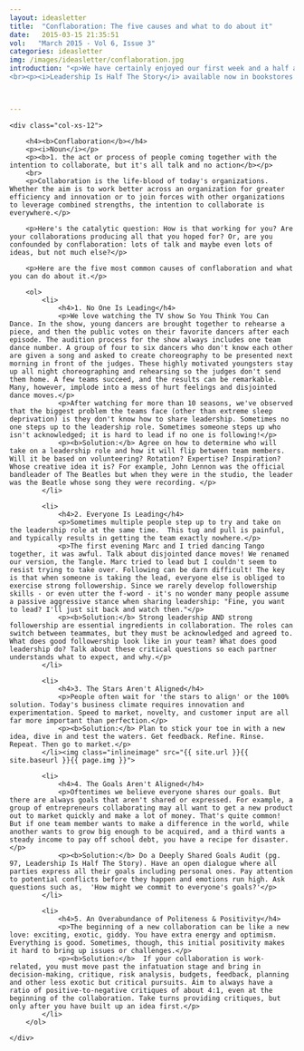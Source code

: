 ```yaml
---
layout: ideasletter
title:  "Conflaboration: The five causes and what to do about it"
date:   2015-03-15 21:35:51
vol:   "March 2015 - Vol 6, Issue 3"
categories: ideasletter
img: /images/ideasletter/conflaboration.jpg
introduction: "<p>We have certainly enjoyed our first week and a half as published authors! Lots of great buzz. We appreciate all the support, feedback and PR you all are doing. If you haven't already, follow the  facebook events page: we will update with new events...more exciting things in the works</p><p>Collaboration continues to be a top of mind topic. This ideasletter we ask: are your collaborations producing all that you hoped for? Whether yes or no, there is always capacity to take it up a notch. </p><p>May you rock your collaborations like The Beatles did!</p><p>Samantha and Marc Hurwitz</p>
<br><p><i>Leadership Is Half The Story</i> available now in bookstores and online bookstores all over.</p><br><p>Upcoming Events:</p><ul><li>Mar 25 SCN Toronto 7:30am The National Club</li><li>Mar 27 Words Worth Books Waterloo 4-7pm open house </li><li>Apr 10 Adler TO 5pm What's Important For Coaches</li><li>April 13 Rotman 5pm Leadership Experts Speaker Series</li><li>April 23  CSTD London breakfast workshop at Spencer Ivey</li><li>May 16-18 ATD ICE Conference Orlando</li><li>May 27 Webinar International Leadership Association</li></ul>"



---
```


<div class="col-xs-12">

	<div class="col-xs-12">

		<h4><b>Conflaboration</b></h4>
		<p><i>Noun</i></p>
		<p><b>1. the act or process of people coming together with the intention to collaborate, but it's all talk and no action</b></p>
		<br>
		<p>Collaboration is the life-blood of today's organizations. Whether the aim is to work better across an organization for greater efficiency and innovation or to join forces with other organizations to leverage combined strengths, the intention to collaborate is everywhere.</p>

		<p>Here's the catalytic question: How is that working for you? Are your collaborations producing all that you hoped for? Or, are you confounded by conflaboration: lots of talk and maybe even lots of ideas, but not much else?</p>

		<p>Here are the five most common causes of conflaboration and what you can do about it.</p>
	 
		<ol>
			<li>
				<h4>1. No One Is Leading</h4>
				<p>We love watching the TV show So You Think You Can Dance. In the show, young dancers are brought together to rehearse a piece, and then the public votes on their favorite dancers after each episode. The audition process for the show always includes one team dance number. A group of four to six dancers who don't know each other are given a song and asked to create choreography to be presented next morning in front of the judges. These highly motivated youngsters stay up all night choreographing and rehearsing so the judges don't send them home. A few teams succeed, and the results can be remarkable. Many, however, implode into a mess of hurt feelings and disjointed dance moves.</p>
				<p>After watching for more than 10 seasons, we've observed that the biggest problem the teams face (other than extreme sleep deprivation) is they don't know how to share leadership. Sometimes no one steps up to the leadership role. Sometimes someone steps up who isn't acknowledged; it is hard to lead if no one is following!</p>
				<p><b>Solution:</b> Agree on how to determine who will take on a leadership role and how it will flip between team members. Will it be based on volunteering? Rotation? Expertise? Inspiration? Whose creative idea it is? For example, John Lennon was the official bandleader of The Beatles but when they were in the studio, the leader was the Beatle whose song they were recording. </p>
			</li>

			<li>
				<h4>2. Everyone Is Leading</h4>
				<p>Sometimes multiple people step up to try and take on the leadership role at the same time.  This tug and pull is painful, and typically results in getting the team exactly nowhere.</p>
				<p>The first evening Marc and I tried dancing Tango together, it was awful. Talk about disjointed dance moves! We renamed our version, the Tangle. Marc tried to lead but I couldn't seem to resist trying to take over. Following can be darn difficult! The key is that when someone is taking the lead, everyone else is obliged to exercise strong followership. Since we rarely develop followership skills - or even utter the f-word - it's no wonder many people assume a passive aggressive stance when sharing leadership: "Fine, you want to lead? I'll just sit back and watch then."</p>
				<p><b>Solution:</b> Strong leadership AND strong followership are essential ingredients in collaboration. The roles can switch between teammates, but they must be acknowledged and agreed to. What does good followership look like in your team? What does good leadership do? Talk about these critical questions so each partner understands what to expect, and why.</p>
			</li>

			<li>
				<h4>3. The Stars Aren't Aligned</h4>
				<p>People often wait for 'the stars to align' or the 100% solution. Today's business climate requires innovation and experimentation. Speed to market, novelty, and customer input are all far more important than perfection.</p>
				<p><b>Solution:</b> Plan to stick your toe in with a new idea, dive in and test the waters. Get feedback. Refine. Rinse. Repeat. Then go to market.</p>
			</li><img class="inlineimage" src="{{ site.url }}{{ site.baseurl }}{{ page.img }}">

			<li>
				<h4>4. The Goals Aren't Aligned</h4>
				<p>Oftentimes we believe everyone shares our goals. But there are always goals that aren't shared or expressed. For example, a group of entrepreneurs collaborating may all want to get a new product out to market quickly and make a lot of money. That's quite common! But if one team member wants to make a difference in the world, while another wants to grow big enough to be acquired, and a third wants a steady income to pay off school debt, you have a recipe for disaster.</p>
				<p><b>Solution:</b> Do a Deeply Shared Goals Audit (pg. 97, Leadership Is Half The Story). Have an open dialogue where all parties express all their goals including personal ones. Pay attention to potential conflicts before they happen and emotions run high. Ask questions such as,  'How might we commit to everyone's goals?'</p>
			</li>

			<li>
				<h4>5. An Overabundance of Politeness & Positivity</h4>
				<p>The beginning of a new collaboration can be like a new love: exciting, exotic, giddy. You have extra energy and optimism. Everything is good. Sometimes, though, this initial positivity makes it hard to bring up issues or challenges.</p>
				<p><b>Solution:</b>  If your collaboration is work-related, you must move past the infatuation stage and bring in decision-making, critique, risk analysis, budgets, feedback, planning and other less exotic but critical pursuits. Aim to always have a ratio of positive-to-negative critiques of about 4:1, even at the beginning of the collaboration. Take turns providing critiques, but only after you have built up an idea first.</p>
			</li>
		</ol>
		 
	</div>
</div>